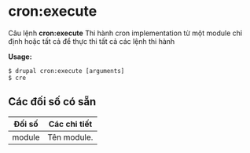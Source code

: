 # cron:execute
Câu lệnh **cron:execute** Thi hành cron implementation từ một module chỉ định hoặc tất cả để thực thi tất cả các lệnh thi hành

**Usage:**
```
$ drupal cron:execute [arguments] 
$ cre  
```

## Các đối số có sẵn
Đối số | Các chi tiết
---------|-------------
module | Tên module.
